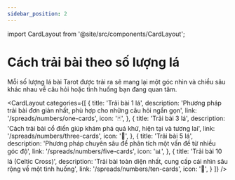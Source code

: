 ```yaml
---
sidebar_position: 2
---
```


import CardLayout from '@site/src/components/CardLayout';

# Cách trải bài theo số lượng lá

Mỗi số lượng lá bài Tarot được trải ra sẽ mang lại một góc nhìn và chiều sâu khác nhau về câu hỏi hoặc tình huống bạn đang quan tâm.

<CardLayout 
  categories={[
    {
      title: 'Trải bài 1 lá',
      description: 'Phương pháp trải bài đơn giản nhất, phù hợp cho những câu hỏi ngắn gọn',
      link: '/spreads/numbers/one-cards',
      icon: '🃏',
    },
    {
      title: 'Trải bài 3 lá',
      description: 'Cách trải bài cổ điển giúp khám phá quá khứ, hiện tại và tương lai',
      link: '/spreads/numbers/three-cards',
      icon: '🔄',
    },
    {
      title: 'Trải bài 5 lá',
      description: 'Phương pháp chuyên sâu để phân tích một vấn đề từ nhiều góc độ',
      link: '/spreads/numbers/five-cards',
      icon: '📊',
    },
    {
      title: 'Trải bài 10 lá (Celtic Cross)',
      description: 'Trải bài toàn diện nhất, cung cấp cái nhìn sâu rộng về một tình huống',
      link: '/spreads/numbers/ten-cards',
      icon: '🌟',
    }
  ]}
/>